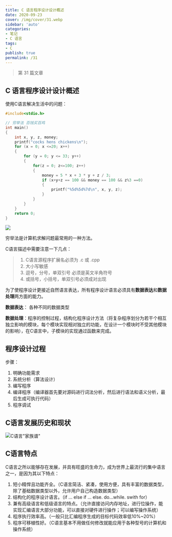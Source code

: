 ```yaml
---
title: C 语言程序设计设计概述
date: 2020-09-23
cover: /img/cover/31.webp
sidebar: 'auto'
categories:
- 笔记
- C 语言
tags:
- C
publish: true
permalink: /31
---
```


> 第 31 篇文章
<!-- more -->

## C 语言程序设计设计概述

使用C语言解决生活中的问题：

```c
#include<stdio.h>

// 穷举法 百钱买百鸡
int main()
{
	int x, y, z, money;
	printf("cocks hens chickens\n");
	for (x = 0; x <=20; x++)
	{
		for (y = 0; y <= 33; y++)
		{
			for(z = 0; z<=100; z++)
			{
				money = 5 * x + 3 * y + z / 3;
				if (x+y+z == 100 && money == 100 && z%3 ==0)
				{
					printf("%5d%5d%7d\n", x, y, z);
				}
			}
		}
	}
	return 0;
}
```

![](/img/2020/c_1.png)

穷举法是计算机求解问题最常用的一种方法。

C语言描述中需要注意一下几点：

> 1. C语言源程序扩展名必须为 .c 或 .cpp
> 2. 大小写敏感
> 3. 逗号，分号，单双引号 必须是英文半角符号
> 4. 或括号，小括号，单双引号必须成对出现

为了使程序设计更接近自然语言表达，所有程序设计语言必须具有**数据表达**和**数据处理**两方面的能力。

**数据表达**： 各种不同的数据类型

**数据处理**：程序的控制过程，结构化程序设计方法（将复杂程序划分为若干个相互独立影响的模块，每个模块实现相对独立的功能，在设计一个模块时不受其他模块的影响），在C语言中，子模块的实现通过函数来完成。



## 程序设计过程

步骤：

1. 明确功能需求
2. 系统分析（算法设计）
3. 编写程序
4. 编译程序（编译器首先要对源码进行词法分析，然后进行语法和语义分析，最后生成可执行代码）
5. 程序调试

## C语言发展历史和现状

![C语言"家族谱"](/img/2020/c_history.png)

## C语言特点

C语言之所以能够存在发展，并具有旺盛的生命力，成为世界上最流行的集中语言之一，是因为其以下特点：

1. 短小精悍且功能齐全。（C语言简洁、紧凑，使用方便，具有丰富的数据类型，除了基础数据类型以外，允许用户自己构造数据类型）
2. 结构化的程序设计语言。（if … else if … else.  do…while. swith for）
3. 兼有高级语言和低级语言的特点。（允许直接访问内存地址，进行位操作，能实现汇编语言大部分功能，可以直接对硬件进行操作；可以编写操作系统）
4. 程序执行效率高。（一般只比汇编程序生成的目标代码效率低10%~20%）
5. 程序可移植性好。（C语言基本不用做任何修改就能应用于各种型号的计算机和操作系统）

